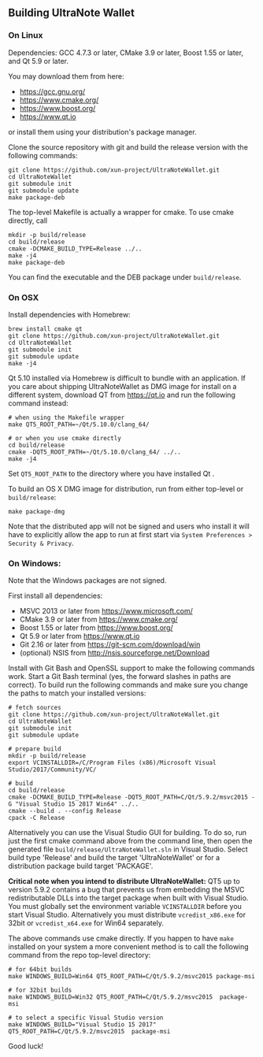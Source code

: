 ## Building UltraNote Wallet

### On Linux

Dependencies: GCC 4.7.3 or later, CMake 3.9 or later, Boost 1.55 or later, and Qt 5.9 or later.

You may download them from here:

- https://gcc.gnu.org/
- https://www.cmake.org/
- https://www.boost.org/
- https://www.qt.io

or install them using your distribution's package manager.

Clone the source repository with git and build the release version with the following commands:
```
git clone https://github.com/xun-project/UltraNoteWallet.git
cd UltraNoteWallet
git submodule init
git submodule update
make package-deb
```

The top-level Makefile is actually a wrapper for cmake. To use cmake directly, call
```
mkdir -p build/release
cd build/release
cmake -DCMAKE_BUILD_TYPE=Release ../..
make -j4
make package-deb
```

You can find the executable and the DEB package under `build/release`.

### On OSX

Install dependencies with Homebrew:

```
brew install cmake qt
git clone https://github.com/xun-project/UltraNoteWallet.git
cd UltraNoteWallet
git submodule init
git submodule update
make -j4
```

Qt 5.10 installed via Homebrew is difficult to bundle with an application. If you care about shipping UltraNoteWallet as DMG image for install on a different system, download QT from https://qt.io and run the following command instead:

```
# when using the Makefile wrapper
make QT5_ROOT_PATH=~/Qt/5.10.0/clang_64/

# or when you use cmake directly
cd build/release
cmake -DQT5_ROOT_PATH=~/Qt/5.10.0/clang_64/ ../..
make -j4
```

Set `QT5_ROOT_PATH` to the directory where you have installed Qt .


To build an OS X DMG image for distribution, run from either top-level or `build/release`:
```
make package-dmg
```

Note that the distributed app will not be signed and users who install it will have to explicitly allow the app to run at first start via `System Preferences > Security & Privacy`.

### On Windows:

Note that the Windows packages are not signed.

First install all dependencies:
* MSVC 2013 or later from https://www.microsoft.com/
* CMake 3.9 or later from https://www.cmake.org/
* Boost 1.55 or later from https://www.boost.org/
* Qt 5.9 or later from https://www.qt.io
* Git 2.16 or later from https://git-scm.com/download/win
* (optional) NSIS from http://nsis.sourceforge.net/Download

Install with Git Bash and OpenSSL support to make the following commands work. Start a Git Bash terminal (yes, the forward slashes in paths are correct). To build run the following commands and make sure you change the paths to match your installed versions:

```
# fetch sources
git clone https://github.com/xun-project/UltraNoteWallet.git
cd UltraNoteWallet
git submodule init
git submodule update

# prepare build
mkdir -p build/release
export VCINSTALLDIR=/C/Program Files (x86)/Microsoft Visual Studio/2017/Community/VC/

# build
cd build/release
cmake -DCMAKE_BUILD_TYPE=Release -DQT5_ROOT_PATH=C/Qt/5.9.2/msvc2015 -G "Visual Studio 15 2017 Win64" ../..
cmake --build . --config Release
cpack -C Release
```

Alternatively you can use the Visual Studio GUI for building. To do so, run just the first cmake command above from the command line, then open the generated file `build/release/UltraNoteWallet.sln` in Visual Studio. Select build type 'Release' and build the target 'UltraNoteWallet' or for a distribution package build target 'PACKAGE'.

**Critical note when you intend to distribute UltraNoteWallet:** QT5 up to version 5.9.2 contains a bug that prevents us from embedding the MSVC redistributable DLLs into the target package when built with Visual Studio. You must globally set the environment variable `VCINSTALLDIR` before you start Visual Studio. Alternatively you must distribute `vcredist_x86.exe` for 32bit or `vcredist_x64.exe` for Win64 separately.


The above commands use cmake directly. If you happen to have `make` installed on your system a more convenient method is to call the following command from the repo top-level directory:

```
# for 64bit builds
make WINDOWS_BUILD=Win64 QT5_ROOT_PATH=C/Qt/5.9.2/msvc2015 package-msi

# for 32bit builds
make WINDOWS_BUILD=Win32 QT5_ROOT_PATH=C/Qt/5.9.2/msvc2015  package-msi

# to select a specific Visual Studio version
make WINDOWS_BUILD="Visual Studio 15 2017" QT5_ROOT_PATH=C/Qt/5.9.2/msvc2015  package-msi
```

Good luck!
